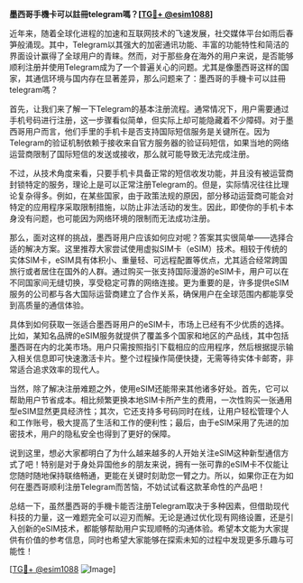 **墨西哥手機卡可以註冊telegram嗎？[[TG💪+ @esim1088](https://t.me/s/esim1088)]**

近年来，随着全球化进程的加速和互联网技术的飞速发展，社交媒体平台如雨后春笋般涌现。其中，Telegram以其强大的加密通讯功能、丰富的功能特性和简洁的界面设计赢得了全球用户的青睐。然而，对于那些身在海外的用户来说，是否能够顺利注册并使用Telegram成为了一个普遍关心的问题。尤其是像墨西哥这样的国家，其通信环境与国内存在显著差异，那么问题来了：墨西哥的手機卡可以註冊telegram嗎？

首先，让我们来了解一下Telegram的基本注册流程。通常情况下，用户需要通过手机号码进行注册，这一步骤看似简单，但实际上却可能隐藏着不少障碍。对于墨西哥用户而言，他们手里的手机卡是否支持国际短信服务是关键所在。因为Telegram的验证机制依赖于接收来自官方服务器的验证码短信，如果当地的网络运营商限制了国际短信的发送或接收，那么就可能导致无法完成注册。

不过，从技术角度来看，只要手机卡具备正常的短信收发功能，并且没有被运营商封锁特定的服务，理论上是可以正常注册Telegram的。但是，实际情况往往比理论复杂得多。例如，在某些国家，由于政策法规的原因，部分移动运营商可能会对特定的应用程序采取限制措施，以防止非法活动的发生。因此，即使你的手机卡本身没有问题，也可能因为网络环境的限制而无法成功注册。

那么，面对这样的挑战，墨西哥用户应该如何应对呢？答案其实很简单——选择合适的解决方案。这里推荐大家尝试使用虚拟SIM卡（eSIM）技术。相较于传统的实体SIM卡，eSIM具有体积小、重量轻、可远程配置等优点，尤其适合经常跨国旅行或者居住在国外的人群。通过购买一张支持国际漫游的eSIM卡，用户可以在不同国家间无缝切换，享受稳定可靠的网络连接。更为重要的是，许多提供eSIM服务的公司都与各大国际运营商建立了合作关系，确保用户在全球范围内都能享受到高质量的通信体验。

具体到如何获取一张适合墨西哥用户的eSIM卡，市场上已经有不少优质的选择。比如，某知名品牌的eSIM服务就提供了覆盖多个国家和地区的产品线，其中包括墨西哥在内的北美市场。用户只需按照指引下载相应的应用程序，然后根据提示输入相关信息即可快速激活卡片。整个过程操作简便快捷，无需等待实体卡邮寄，非常适合追求效率的现代人。

当然，除了解决注册难题之外，使用eSIM还能带来其他诸多好处。首先，它可以帮助用户节省成本。相比频繁更换本地SIM卡所产生的费用，一次性购买一张通用型eSIM显然更具经济性；其次，它还支持多号码同时在线，让用户轻松管理个人和工作账号，极大提高了生活和工作的便利性；最后，由于eSIM采用了先进的加密技术，用户的隐私安全也得到了更好的保障。

说到这里，想必大家都明白了为什么越来越多的人开始关注eSIM这种新型通信方式了吧！特别是对于身处异国他乡的朋友来说，拥有一张可靠的eSIM卡不仅能让您随时随地保持联络畅通，更能在关键时刻助您一臂之力。所以，如果你正在为如何在墨西哥顺利注册Telegram而苦恼，不妨试试看这款革命性的产品吧！

总结一下，虽然墨西哥的手機卡能否注册Telegram取决于多种因素，但借助现代科技的力量，这一难题完全可以迎刃而解。无论是通过优化现有网络设置，还是引入创新的eSIM技术，都能够帮助用户实现顺畅的沟通体验。希望本文能为大家提供有价值的参考信息，同时也希望大家能够在探索未知的过程中发现更多乐趣与可能性！

[[TG💪+ @esim1088](https://t.me/s/esim1088) ![Image](https://i.postimg.cc/4NQfJmqS/Snipaste-2025-05-13-00-14-12.png)]
